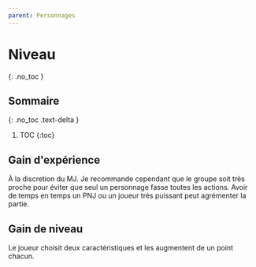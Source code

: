 ```yaml
---
parent: Personnages
---
```


# Niveau
{: .no_toc }

## Sommaire
{: .no_toc .text-delta }

1. TOC
   {:toc}

## Gain d'expérience

À la discretion du MJ.
Je recommande cependant que le groupe soit très proche pour éviter que seul un 
personnage fasse toutes les actions. Avoir de temps en temps un PNJ ou un joueur très puissant peut agrémenter la partie.


## Gain de niveau

Le joueur choisit deux caractéristiques et les augmentent de un point chacun.
